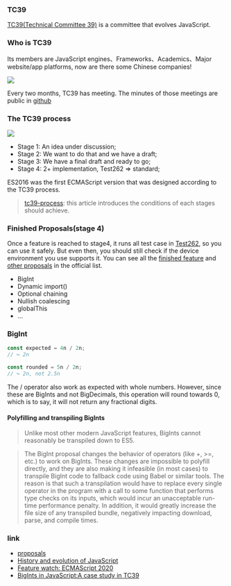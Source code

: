 <!--
abbrlink: sezgk3yj
-->

### TC39

[TC39(Technical Committee 39)](https://github.com/tc39/ecma262/blob/master/FAQ.md#what-is-a-tc39) is a committee that evolves JavaScript.

### Who is TC39

Its members are JavaScript engines、Frameworks、Academics、Major website/app platforms, now are there some Chinese companies!

![](http://with.muyunyun.cn/fad16aa0b62ed374b19ee51cb31284b7.jpg)

Every two months, TC39 has meeting. The minutes of those meetings are public in [github](https://github.com/tc39/notes)

### The TC39 process

![](http://with.muyunyun.cn/530e6f1b42d0e6dad4aa9e9682978137.jpg)

* Stage 1: An idea under discussion;
* Stage 2: We want to do that and we have a draft;
* Stage 3: We have a final draft and ready to go;
* Stage 4: 2+ implementation, Test262 => standard;

ES2016 was the first ECMAScript version that was designed according to the TC39 process.

> [tc39-process](https://2ality.com/2015/11/tc39-process.html): this article introduces the conditions of each stages should achieve.

### Finished Proposals(stage 4)

Once a feature is reached to stage4, it runs all test case in [Test262](https://github.com/tc39/test262/blob/master/INTERPRETING.md), so you can use it safely. But even then, you should still check if the device environment you use supports it. You can see all the [finished feature](https://github.com/tc39/proposals/blob/master/finished-proposals.md) and [other proposals](https://github.com/tc39/proposals) in the official list.

* BigInt
* Dynamic import()
* Optional chaining
* Nullish coalescing
* globalThis
* ...

### BigInt

```js
const expected = 4n / 2n;
// ↪ 2n

const rounded = 5n / 2n;
// ↪ 2n, not 2.5n
```

The / operator also work as expected with whole numbers. However, since these are BigInts and not BigDecimals, this operation will round towards 0, which is to say, it will not return any fractional digits.

#### Polyfilling and transpiling BigInts

> Unlike most other modern JavaScript features, BigInts cannot reasonably be transpiled down to ES5.

> The BigInt proposal changes the behavior of operators (like +, >=, etc.) to work on BigInts. These changes are impossible to polyfill directly, and they are also making it infeasible (in most cases) to transpile BigInt code to fallback code using Babel or similar tools. The reason is that such a transpilation would have to replace every single operator in the program with a call to some function that performs type checks on its inputs, which would incur an unacceptable run-time performance penalty. In addition, it would greatly increase the file size of any transpiled bundle, negatively impacting download, parse, and compile times.

### link

* [proposals](https://github.com/tc39/proposals)
* [History and evolution of JavaScript](https://exploringjs.com/impatient-js/ch_history.html#tc39)
* [Feature watch: ECMAScript 2020](https://2ality.com/2019/12/ecmascript-2020.html)
* [BigInts in JavaScript:A case study in TC39](https://docs.google.com/presentation/d/1apPbAiv_-mJF35P31IjaII8UA6TwSynCA_zhfDEmgOE/edit#slide=id.p)